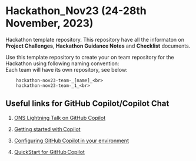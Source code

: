 # Hackathon_Nov23 (24-28th November, 2023)

Hackathon template repository. This repository have all the informaton on **Project Challenges**, **Hackathon Guidance Notes** and **Checklist** documents. <br>

Use this template repository to create your on team repository for the Hackathon using following naming convention:<br>
Each team will have its own repository, see below:<br>

        hackathon-nov23-team-_[name]_<br>
        hackathon-nov23-team-_1_<br>

## Useful links for GitHub Copilot/Copilot Chat

1. [ONS Lightning Talk on GitHub Copilot](https://officenationalstatistics.sharepoint.com/sites/ONS_DDaT_Communities/_layouts/15/stream.aspx?id=%2Fsites%2FONS%5FDDaT%5FCommunities%2FExample%5FLib%2FRecordings%2FExternal%20Speaker%20%2D%20Lightning%20Talk%20%5FGithub%20Copilot%20an%20AI%20pair%20programmer%2E%2E%2E%2E%2E%2E%5F%2D20230904%5F150306%2DMeeting%20Recording%2Emp4&referrer=StreamWebApp%2EWeb&referrerScenario=AddressBarCopied%2Eview)

2. [Getting started with Copilot](https://docs.github.com/en/enterprise-cloud@latest/copilot/getting-started-with-github-copilot) 

3. [Configuring GitHub Copilot in your environment](https://docs.github.com/en/enterprise-cloud@latest/copilot/configuring-github-copilot/configuring-github-copilot-in-your-environment)

4. [QuickStart for GitHub Copilot](https://docs.github.com/en/enterprise-cloud@latest/copilot/quickstart)

